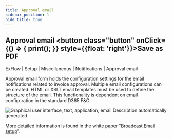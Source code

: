```yaml
---
title: Approval email
sidebar_position: 1
hide_title: true
---
```

## Approval email <button class="button" onClick={() => { print(); }} style={{float: 'right'}}>Save as PDF</button>

ExFlow \| Setup \| Miscellaneous \| Notifications \| Approval email

Approval email form holds the configuration settings for the email notifications related to invoice approval. Multiple email configurations can be created. HTML or XSLT email templates must be used to define the structure of the email. This functionality is dependent on email configuration in the standard D365 F&O.

![Graphical user interface, text, application, email Description automatically generated](@site/static/img/media/image91.png)

More detailed information is found in the white paper "[Broadcast Email setup](https://support.signupsoftware.com/knowledgebase/article/KA-01142)".
